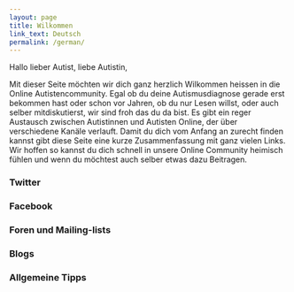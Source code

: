 ```yaml
---
layout: page
title: Wilkommen
link_text: Deutsch
permalink: /german/
---
```

Hallo lieber Autist, liebe Autistin,

Mit dieser Seite möchten wir dich ganz herzlich Wilkommen heissen in die Online Autistencommunity.
Egal ob du deine Autismusdiagnose gerade erst bekommen hast oder schon vor Jahren, ob du nur Lesen willst, oder auch selber mitdiskutierst, wir sind froh das du da bist.
Es gibt ein reger Austausch zwischen Autistinnen und Autisten Online, der über verschiedene Kanäle verlauft. 
Damit du dich vom Anfang an zurecht finden kannst gibt diese Seite eine kurze Zusammenfassung mit ganz vielen Links. 
Wir hoffen so kannst du dich schnell in unsere Online Community heimisch fühlen und wenn du möchtest auch selber etwas dazu Beitragen.
 

### Twitter

### Facebook

### Foren und Mailing-lists

### Blogs

### Allgemeine Tipps



